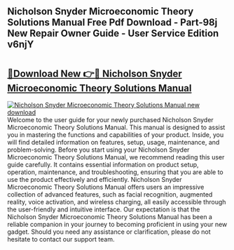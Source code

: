 ## Nicholson Snyder Microeconomic Theory Solutions Manual Free Pdf Download - Part-98j New Repair Owner Guide - User Service Edition v6njY

# <h2><a href="http://bc64262.oget.top/?id=Nicholson+Snyder+Microeconomic+Theory+Solutions+Manual">🔗Download New 👉🔴 Nicholson Snyder Microeconomic Theory Solutions Manual</a></h2>

[![Nicholson Snyder Microeconomic Theory Solutions Manual new download](https://i.imgur.com/5g1atiW.png)](http://bc64262.oget.top/?id=Nicholson+Snyder+Microeconomic+Theory+Solutions+Manual)
Welcome to the user guide for your newly purchased Nicholson Snyder Microeconomic Theory Solutions Manual. This manual is designed to assist you in mastering the functions and capabilities of your product. Inside, you will find detailed information on features, setup, usage, maintenance, and problem-solving. Before you start using your Nicholson Snyder Microeconomic Theory Solutions Manual, we recommend reading this user guide carefully. It contains essential information on product setup, operation, maintenance, and troubleshooting, ensuring that you are able to use the product effectively and efficiently. Nicholson Snyder Microeconomic Theory Solutions Manual offers users an impressive collection of advanced features, such as facial recognition, augmented reality, voice activation, and wireless charging, all easily accessible through the user-friendly and intuitive interface. Our expectation is that the Nicholson Snyder Microeconomic Theory Solutions Manual has been a reliable companion in your journey to becoming proficient in using your new gadget. Should you need any assistance or clarification, please do not hesitate to contact our support team.
